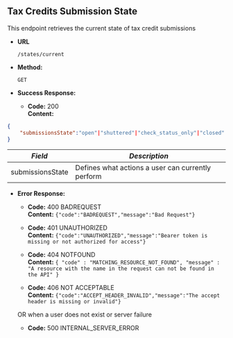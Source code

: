 Tax Credits Submission State
----
  This endpoint retrieves the current state of tax credit submissions
  
* **URL**

  `/states/current`

* **Method:**
  
  `GET`

* **Success Response:**

  * **Code:** 200 <br />
    **Content:** 

```json
{
    "submissionsState":"open"|"shuttered"|"check_status_only"|"closed"
}
```

| *Field* | *Description* |
|--------|----|
| submissionsState | Defines what actions a user can currently perform |


* **Error Response:**

  * **Code:** 400 BADREQUEST <br />
    **Content:** `{"code":"BADREQUEST","message":"Bad Request"}`

  * **Code:** 401 UNAUTHORIZED <br/>
    **Content:** `{"code":"UNAUTHORIZED","message":"Bearer token is missing or not authorized for access"}`

  * **Code:** 404 NOTFOUND <br/>
    **Content:** `{ "code" : "MATCHING_RESOURCE_NOT_FOUND", "message" : "A resource with the name in the request can not be found in the API" }`

  * **Code:** 406 NOT ACCEPTABLE <br />
    **Content:** `{"code":"ACCEPT_HEADER_INVALID","message":"The accept header is missing or invalid"}`

  OR when a user does not exist or server failure

  * **Code:** 500 INTERNAL_SERVER_ERROR <br/>



